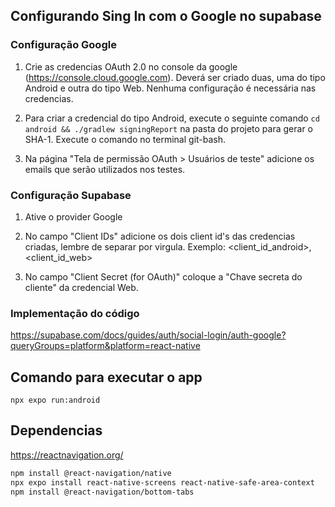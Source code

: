 ## Configurando Sing In com o Google no supabase

### Configuração Google
1. Crie as credencias OAuth 2.0 no console da google (https://console.cloud.google.com). Deverá ser criado duas, uma do tipo Android e outra do tipo Web. Nenhuma configuração é necessária nas credencias.

2. Para criar a credencial do tipo Android, execute o seguinte comando `cd android && ./gradlew signingReport` na pasta do projeto para gerar o SHA-1. Execute o comando no terminal git-bash.

3. Na página "Tela de permissão OAuth > Usuários de teste" adicione os emails que serão utilizados nos testes.

### Configuração Supabase
1. Ative o provider Google

2. No campo "Client IDs" adicione os dois client id's das credencias criadas, lembre de separar por virgula. Exemplo: <client_id_android>,<client_id_web>

3. No campo "Client Secret (for OAuth)" coloque a "Chave secreta do cliente" da credencial Web.


### Implementação do código
https://supabase.com/docs/guides/auth/social-login/auth-google?queryGroups=platform&platform=react-native

## Comando para executar o app
`npx expo run:android`

## Dependencias

https://reactnavigation.org/
```bash
npm install @react-navigation/native
npx expo install react-native-screens react-native-safe-area-context
npm install @react-navigation/bottom-tabs
```

